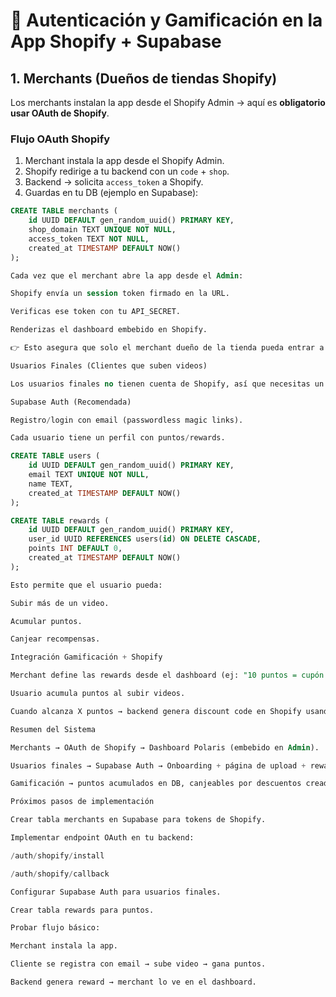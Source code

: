 # 🔑 Autenticación y Gamificación en la App Shopify + Supabase

## 1. Merchants (Dueños de tiendas Shopify)

Los merchants instalan la app desde el Shopify Admin → aquí es **obligatorio usar OAuth de Shopify**.

### Flujo OAuth Shopify
1. Merchant instala la app desde el Shopify Admin.
2. Shopify redirige a tu backend con un `code` + `shop`.
3. Backend → solicita `access_token` a Shopify.
4. Guardas en tu DB (ejemplo en Supabase):

```sql
CREATE TABLE merchants (
    id UUID DEFAULT gen_random_uuid() PRIMARY KEY,
    shop_domain TEXT UNIQUE NOT NULL,
    access_token TEXT NOT NULL,
    created_at TIMESTAMP DEFAULT NOW()
);

Cada vez que el merchant abre la app desde el Admin:

Shopify envía un session token firmado en la URL.

Verificas ese token con tu API_SECRET.

Renderizas el dashboard embebido en Shopify.

👉 Esto asegura que solo el merchant dueño de la tienda pueda entrar a su dashboard.

Usuarios Finales (Clientes que suben videos)

Los usuarios finales no tienen cuenta de Shopify, así que necesitas un sistema propio para gamificación.

Supabase Auth (Recomendada)

Registro/login con email (passwordless magic links).

Cada usuario tiene un perfil con puntos/rewards.

CREATE TABLE users (
    id UUID DEFAULT gen_random_uuid() PRIMARY KEY,
    email TEXT UNIQUE NOT NULL,
    name TEXT,
    created_at TIMESTAMP DEFAULT NOW()
);

CREATE TABLE rewards (
    id UUID DEFAULT gen_random_uuid() PRIMARY KEY,
    user_id UUID REFERENCES users(id) ON DELETE CASCADE,
    points INT DEFAULT 0,
    created_at TIMESTAMP DEFAULT NOW()
);

Esto permite que el usuario pueda:

Subir más de un video.

Acumular puntos.

Canjear recompensas.

Integración Gamificación + Shopify

Merchant define las rewards desde el dashboard (ej: "10 puntos = cupón 10%").

Usuario acumula puntos al subir videos.

Cuando alcanza X puntos → backend genera discount code en Shopify usando la API del merchant.

Resumen del Sistema

Merchants → OAuth de Shopify → Dashboard Polaris (embebido en Admin).

Usuarios finales → Supabase Auth → Onboarding + página de upload + rewards page.

Gamificación → puntos acumulados en DB, canjeables por descuentos creados en Shopify vía API.

Próximos pasos de implementación

Crear tabla merchants en Supabase para tokens de Shopify.

Implementar endpoint OAuth en tu backend:

/auth/shopify/install

/auth/shopify/callback

Configurar Supabase Auth para usuarios finales.

Crear tabla rewards para puntos.

Probar flujo básico:

Merchant instala la app.

Cliente se registra con email → sube video → gana puntos.

Backend genera reward → merchant lo ve en el dashboard.